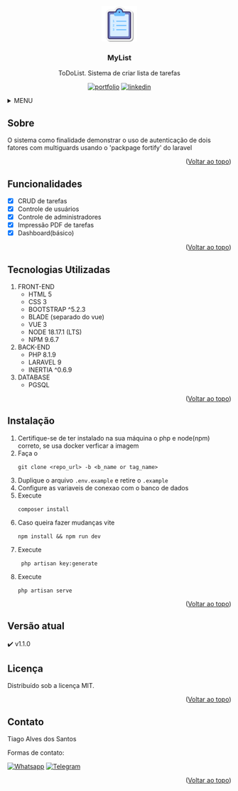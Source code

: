 <a name="readme-top"></a>

<!-- PROJETO LOGO -->
<br />
<div align="center">
  <a href="https://github.com/Tiago-Alves-dos-Santos/Covid19">
    <img src="public/img/favicon/list_100.png" alt="Logo" width="80" height="80">
  </a>

  <h3 align="center">MyList</h3>

  <p align="center">
    ToDoList. Sistema de criar lista de tarefas
  </p>

  [![portfolio][portfolio-shield]][portfolio-url]
  [![linkedin][linkedin-shield]][linkedin-url]
</div>




<!-- MENU -->
<details>
  <summary>MENU</summary>
  <ol>
    <li>
      <a href="#sobre">Sobre</a>
    </li>
    <li><a href="#funcionalidades">Funcionalidades</a></li>
    <li><a href="#tecnologias-utilizadas">Tecnologias Utilizadas</a></li>
    <li><a href="#instalação">Instalação</a></li>
    <li><a href="#versão-atual">Versão atual</a></li>
    <li><a href="#licença">Licença</a></li>
    <li><a href="#contato">Contato</a></li>
    <!-- <li><a href="#agradecimentos">Agradecimentos</a></li> -->
    <li><a href="#observação">Observação</a></li>
  </ol>
</details>



<!-- ABOUT THE PROJECT -->
## Sobre
O sistema como finalidade demonstrar o uso de autenticação de dois fatores com multiguards usando o 'packpage fortify' do laravel 

<p align="right">(<a href="#readme-top">Voltar ao topo</a>)</p>

<!-- FUNCIONALIDADES -->
## Funcionalidades

- [x] CRUD de tarefas
- [x] Controle de usuários
- [x] Controle de administradores
- [x] Impressão PDF de tarefas
- [x] Dashboard(básico)
    
<p align="right">(<a href="#readme-top">Voltar ao topo</a>)</p>

## Tecnologias Utilizadas
1. FRONT-END
    * HTML 5
    * CSS 3
    * BOOTSTRAP ^5.2.3
    * BLADE (separado do vue)
    * VUE 3
    * NODE 18.17.1 (LTS)
    * NPM 9.6.7
2. BACK-END
    * PHP 8.1.9
    * LARAVEL 9
    * INERTIA ^0.6.9
3. DATABASE
    * PGSQL



<p align="right">(<a href="#readme-top">Voltar ao topo</a>)</p>

<!-- GETTING STARTED -->
## Instalação

1. Certifique-se de ter instalado na sua máquina o php e node(npm) correto, se usa docker verficar a imagem
2. Faça o 
    ~~~shell
    git clone <repo_url> -b <b_name or tag_name>
    ~~~
3. Duplique o arquivo `.env.example` e retire o `.example`
4. Configure as variaveis de conexao com o banco de dados
5. Execute 
    ~~~shell
    composer install 
    ~~~
6. Caso queira fazer mudanças vite
    ~~~shell
    npm install && npm run dev
    ~~~ 
7. Execute 
   ~~~ shell
    php artisan key:generate 
   ~~~ 
8. Execute 
    ~~~shell
    php artisan serve
    ~~~


<p align="right">(<a href="#readme-top">Voltar ao topo</a>)</p>




## Versão atual
:heavy_check_mark:  v1.1.0


<!-- LICENÇA -->
## Licença
Distribuído sob a licença MIT.

<p align="right">(<a href="#readme-top">Voltar ao topo</a>)</p>



<!-- CONTACT -->
## Contato
Tiago Alves dos Santos

Formas de contato: 
<br>

[![Whatsapp][whatsapp-shield]][whatsapp-url]
[![Telegram][telegram-shield]][telegram-url]

<p align="right">(<a href="#readme-top">Voltar ao topo</a>)</p>

<!-- MARKDOWN -->
[whatsapp-shield]: https://img.shields.io/badge/WhatsApp-25D366?style=for-the-badge&logo=whatsapp&logoColor=white
[whatsapp-url]: https://wa.link/h5vlzo
[telegram-shield]: https://img.shields.io/badge/Telegram-2CA5E0?style=for-the-badge&logo=telegram&logoColor=white
[telegram-url]: https://t.me/TiagoAlves2001
[linkedin-shield]: https://img.shields.io/badge/LinkedIn-0077B5?style=for-the-badge&logo=linkedin&logoColor=white
[linkedin-url]: https://www.linkedin.com/in/tiago-alves-96699a189/
[portfolio-shield]: https://img.shields.io/badge/PORTFOLIO-%20CLIQUE%20AQUI%20-%20BLACK
[portfolio-url]: https://wa.link/h5vlzo


